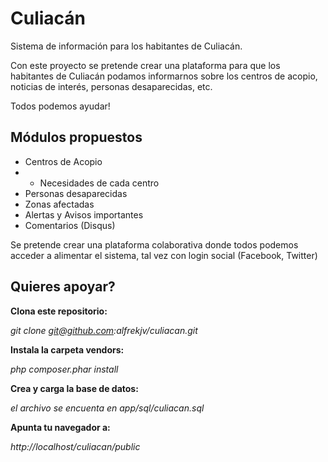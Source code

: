 Culiacán
========

Sistema de información para los habitantes de Culiacán.

Con este proyecto se pretende crear una plataforma para que los habitantes de Culiacán podamos informarnos sobre los centros de acopio, noticias de interés, personas desaparecidas, etc.

Todos podemos ayudar!

Módulos propuestos
-------------------

- Centros de Acopio
- - Necesidades de cada centro
- Personas desaparecidas
- Zonas afectadas
- Alertas y Avisos importantes
- Comentarios (Disqus)

Se pretende crear una plataforma colaborativa donde todos podemos acceder a alimentar el sistema, tal vez con login social (Facebook, Twitter)

Quieres apoyar?
----------------

**Clona este repositorio:**

*git clone git@github.com:alfrekjv/culiacan.git*

**Instala la carpeta vendors:**

*php composer.phar install*

**Crea y carga la base de datos:**

*el archivo se encuenta en app/sql/culiacan.sql*

**Apunta tu navegador a:**

*http://localhost/culiacan/public*

